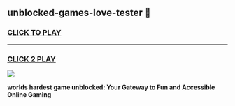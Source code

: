 
## unblocked-games-love-tester 👋
<h3>
<a href="https://premium.freeplayer.one?title=unblocked-games-love-tester&ref=14F">CLICK TO PLAY</a></h3>
<hr>

<h3>
<a href="https://premium.freeplayer.one?title=unblocked-games-love-tester&ref=14F">CLICK 2 PLAY</a>
  
</h3>

<a href="https://premium.freeplayer.one?title=unblocked-games-love-tester&ref=12F/"><img src="https://clearcache.store/games.png"></a>


**worlds hardest game unblocked: Your Gateway to Fun and Accessible Online Gaming**
